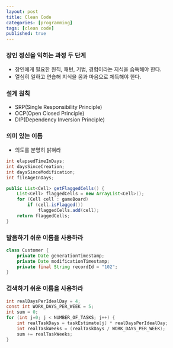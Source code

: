 ```yaml
---
layout: post
title: Clean Code
categories: [programming]
tags: [clean code]
published: true
---
```


### 장인 정신을 익히는 과정 두 단계
* 장인에게 필요한 원칙, 패턴, 기법, 경험이라는 지식을 습득해야 한다.
* 열심히 일하고 연습해 지식을 몸과 마음으로 체득해야 한다.

### 설계 원칙
* SRP(Single Responsibility Principle)
* OCP(Open Closed Principle)
* DIP(Dependency Inversion Principle)

### 의미 있는 이름
* 의도를 분명히 밝혀라

``` java
int elapsedTimeInDays;
int daysSinceCreation;
int daysSinceModification;
int fileAgeInDays;
```

```java
public List<Cell> getFlaggedCells() {
    List<Cell> flaggedCells = new ArrayList<Cell>();
    for (Cell cell : gameBoard)
        if (cell.isFlagged())
            flaggedCells.add(cell);
    return flaggedCells;
}
```
### 발음하기 쉬운 이름을 사용하라
```java
class Customer {
    private Date generationTimestamp;
    private Date modificationTimestamp;
    private final String recordId = "102";
}
```
### 검색하기 쉬운 이름을 사용하라
```java
int realDaysPerIdealDay = 4;
const int WORK_DAYS_PER_WEEK = 5;
int sum = 0;
for (int j=0; j < NUMBER_OF_TASKS; j++) {
    int realTaskDays = taskEstimate[j] * realDaysPerIdealDay;
    int realTaskWeeks = (realTaskDays / WORK_DAYS_PER_WEEK);
    sum += realTaskWeeks;
}
```